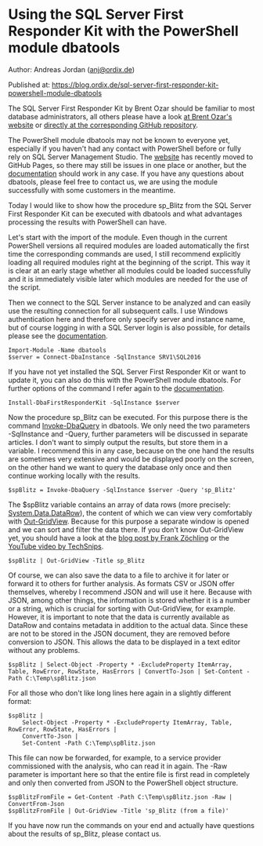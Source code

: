 # Using the SQL Server First Responder Kit with the PowerShell module dbatools

Author: Andreas Jordan (anj@ordix.de)

Published at: https://blog.ordix.de/sql-server-first-responder-kit-powershell-module-dbatools


The SQL Server First Responder Kit by Brent Ozar should be familiar to most database administrators, all others please have a look [at Brent Ozar's website](https://www.brentozar.com/first-aid/) or [directly at the corresponding GitHub repository](https://github.com/BrentOzarULTD/SQL-Server-First-Responder-Kit).

The PowerShell module dbatools may not be known to everyone yet, especially if you haven't had any contact with PowerShell before or fully rely on SQL Server Management Studio. The [website](https://dbatools.io/) has recently moved to GitHub Pages, so there may still be issues in one place or another, but the [documentation](https://docs.dbatools.io/) should work in any case. If you have any questions about dbatools, please feel free to contact us, we are using the module successfully with some customers in the meantime.

Today I would like to show how the procedure sp_Blitz from the SQL Server First Responder Kit can be executed with dbatools and what advantages processing the results with PowerShell can have.

Let's start with the import of the module. Even though in the current PowerShell versions all required modules are loaded automatically the first time the corresponding commands are used, I still recommend explicitly loading all required modules right at the beginning of the script. This way it is clear at an early stage whether all modules could be loaded successfully and it is immediately visible later which modules are needed for the use of the script.

Then we connect to the SQL Server instance to be analyzed and can easily use the resulting connection for all subsequent calls. I use Windows authentication here and therefore only specify server and instance name, but of course logging in with a SQL Server login is also possible, for details please see the [documentation](https://docs.dbatools.io/#Connect-DbaInstance). 

    Import-Module -Name dbatools
	$server = Connect-DbaInstance -SqlInstance SRV1\SQL2016

If you have not yet installed the SQL Server First Responder Kit or want to update it, you can also do this with the PowerShell module dbatools. For further options of the command I refer again to the [documentation](https://docs.dbatools.io/#Install-DbaFirstResponderKit).

	Install-DbaFirstResponderKit -SqlInstance $server

Now the procedure sp_Blitz can be executed. For this purpose there is the command [Invoke-DbaQuery](https://docs.dbatools.io/#Invoke-DbaQuery) in dbatools. We only need the two parameters -SqlInstance and -Query, further parameters will be discussed in separate articles. I don't want to simply output the results, but store them in a variable. I recommend this in any case, because on the one hand the results are sometimes very extensive and would be displayed poorly on the screen, on the other hand we want to query the database only once and then continue working locally with the results.

	$spBlitz = Invoke-DbaQuery -SqlInstance $server -Query 'sp_Blitz'

The $spBlitz variable contains an array of data rows (more precisely: [System.Data.DataRow](https://docs.microsoft.com/en-us/dotnet/api/system.data.datarow)), the content of which we can view very comfortably with [Out-GridView](https://docs.microsoft.com/en-us/powershell/module/microsoft.powershell.utility/out-gridview). Because for this purpose a separate window is opened and we can sort and filter the data there. If you don't know Out-GridView yet, you should have a look at the [blog post by Frank Zöchling](https://www.frankysweb.de/powershell-out-gridview-fuer-die-darstellung-von-daten/) or the [YouTube video by TechSnips](https://www.youtube.com/watch?v=l7DDM4lPUQY&ab_channel=TechSnips).

	$spBlitz | Out-GridView -Title sp_Blitz

Of course, we can also save the data to a file to archive it for later or forward it to others for further analysis. As formats CSV or JSON offer themselves, whereby I recommend JSON and will use it here. Because with JSON, among other things, the information is stored whether it is a number or a string, which is crucial for sorting with Out-GridView, for example. However, it is important to note that the data is currently available as DataRow and contains metadata in addition to the actual data. Since these are not to be stored in the JSON document, they are removed before conversion to JSON. This allows the data to be displayed in a text editor without any problems.

	$spBlitz | Select-Object -Property * -ExcludeProperty ItemArray, Table, RowError, RowState, HasErrors | ConvertTo-Json | Set-Content -Path C:\Temp\spBlitz.json

For all those who don't like long lines here again in a slightly different format:

	$spBlitz | 
		Select-Object -Property * -ExcludeProperty ItemArray, Table, RowError, RowState, HasErrors | 
		ConvertTo-Json | 
		Set-Content -Path C:\Temp\spBlitz.json

This file can now be forwarded, for example, to a service provider commissioned with the analysis, who can read it in again. The -Raw parameter is important here so that the entire file is first read in completely and only then converted from JSON to the PowerShell object structure.

	$spBlitzFromFile = Get-Content -Path C:\Temp\spBlitz.json -Raw | ConvertFrom-Json
	$spBlitzFromFile | Out-GridView -Title 'sp_Blitz (from a file)'

If you have now run the commands on your end and actually have questions about the results of sp_Blitz, please contact us.
